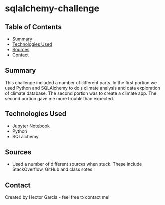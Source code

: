 # sqlalchemy-challenge

## Table of Contents
* [Summary](#general-information)
* [Technologies Used](#technologies-used)
* [Sources](#setup)
* [Contact](#contact)

## Summary
This challenge included a number of different parts. In the first portion we used Python and SQLAlchemy to do a climate analysis and data exploration of climate database. The second portion was to create a climate app. The second portion gave me more trouble than expected.

## Technologies Used 
* Jupyter Notebook
* Python
* SQLalchemy


## Sources
* Used a number of different sources when stuck. These include StackOverflow, GitHub and class notes.

## Contact
Created by Hector Garcia - feel free to contact me!